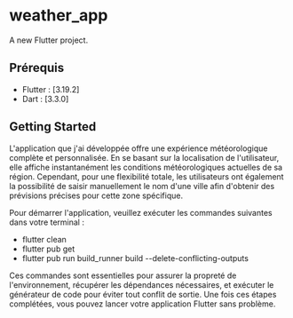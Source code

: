 # weather_app

A new Flutter project.
## Prérequis

- Flutter : [3.19.2]
- Dart : [3.3.0]

## Getting Started

L'application que j'ai développée offre une expérience météorologique complète et personnalisée.
En se basant sur la localisation de l'utilisateur, elle affiche instantanément les conditions météorologiques actuelles de sa région.
Cependant, pour une flexibilité totale, les utilisateurs ont également la possibilité de saisir manuellement le nom d'une ville afin
d'obtenir des prévisions précises pour cette zone spécifique.



Pour démarrer l'application, veuillez exécuter les commandes suivantes dans votre terminal :

- flutter clean
- flutter pub get
- flutter pub run build_runner build --delete-conflicting-outputs

Ces commandes sont essentielles pour assurer la propreté de l'environnement, récupérer les dépendances nécessaires,
et exécuter le générateur de code pour éviter tout conflit de sortie. Une fois ces étapes complétées, vous pouvez lancer votre application Flutter sans problème.

